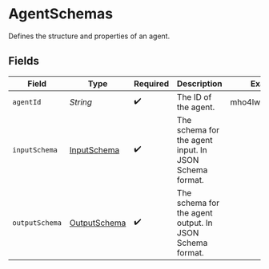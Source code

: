# AgentSchemas

Defines the structure and properties of an agent.


## Fields

| Field                                                   | Type                                                    | Required                                                | Description                                             | Example                                                 |
| ------------------------------------------------------- | ------------------------------------------------------- | ------------------------------------------------------- | ------------------------------------------------------- | ------------------------------------------------------- |
| `agentId`                                               | *String*                                                | :heavy_check_mark:                                      | The ID of the agent.                                    | mho4lwzylcozgoc2                                        |
| `inputSchema`                                           | [InputSchema](../../models/components/InputSchema.md)   | :heavy_check_mark:                                      | The schema for the agent input. In JSON Schema format.  |                                                         |
| `outputSchema`                                          | [OutputSchema](../../models/components/OutputSchema.md) | :heavy_check_mark:                                      | The schema for the agent output. In JSON Schema format. |                                                         |